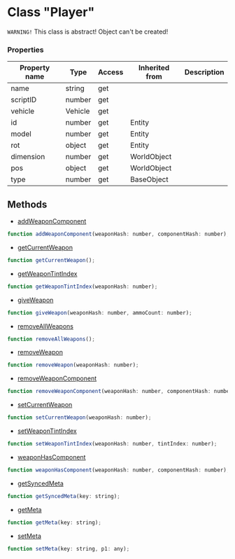# Class "Player"

`WARNING!` This class is abstract! Object can't be created!

### Properties

| Property name | Type | Access | Inherited from | Description |
| -------------- | ----------- | -------- | -------- | ----------- |
| name | string | get |  |  |
| scriptID | number | get |  |  |
| vehicle | Vehicle | get |  |  |
| id | number | get | Entity |  |
| model | number | get | Entity |  |
| rot | object | get | Entity |  |
| dimension | number | get | WorldObject |  |
| pos | object | get | WorldObject |  |
| type | number | get | BaseObject |  |


## Methods

* [addWeaponComponent](docs/ClientAPI/modules/alt/classes/Player/method_addWeaponComponent.md)
```js
function addWeaponComponent(weaponHash: number, componentHash: number);
```
* [getCurrentWeapon](docs/ClientAPI/modules/alt/classes/Player/method_getCurrentWeapon.md)
```js
function getCurrentWeapon();
```
* [getWeaponTintIndex](docs/ClientAPI/modules/alt/classes/Player/method_getWeaponTintIndex.md)
```js
function getWeaponTintIndex(weaponHash: number);
```
* [giveWeapon](docs/ClientAPI/modules/alt/classes/Player/method_giveWeapon.md)
```js
function giveWeapon(weaponHash: number, ammoCount: number);
```
* [removeAllWeapons](docs/ClientAPI/modules/alt/classes/Player/method_removeAllWeapons.md)
```js
function removeAllWeapons();
```
* [removeWeapon](docs/ClientAPI/modules/alt/classes/Player/method_removeWeapon.md)
```js
function removeWeapon(weaponHash: number);
```
* [removeWeaponComponent](docs/ClientAPI/modules/alt/classes/Player/method_removeWeaponComponent.md)
```js
function removeWeaponComponent(weaponHash: number, componentHash: number);
```
* [setCurrentWeapon](docs/ClientAPI/modules/alt/classes/Player/method_setCurrentWeapon.md)
```js
function setCurrentWeapon(weaponHash: number);
```
* [setWeaponTintIndex](docs/ClientAPI/modules/alt/classes/Player/method_setWeaponTintIndex.md)
```js
function setWeaponTintIndex(weaponHash: number, tintIndex: number);
```
* [weaponHasComponent](docs/ClientAPI/modules/alt/classes/Player/method_weaponHasComponent.md)
```js
function weaponHasComponent(weaponHash: number, componentHash: number);
```
* [getSyncedMeta](docs/ClientAPI/modules/alt/classes/Entity/method_getSyncedMeta.md)
```js
function getSyncedMeta(key: string);
```
* [getMeta](docs/ClientAPI/modules/alt/classes/BaseObject/method_getMeta.md)
```js
function getMeta(key: string);
```
* [setMeta](docs/ClientAPI/modules/alt/classes/BaseObject/method_setMeta.md)
```js
function setMeta(key: string, p1: any);
```


